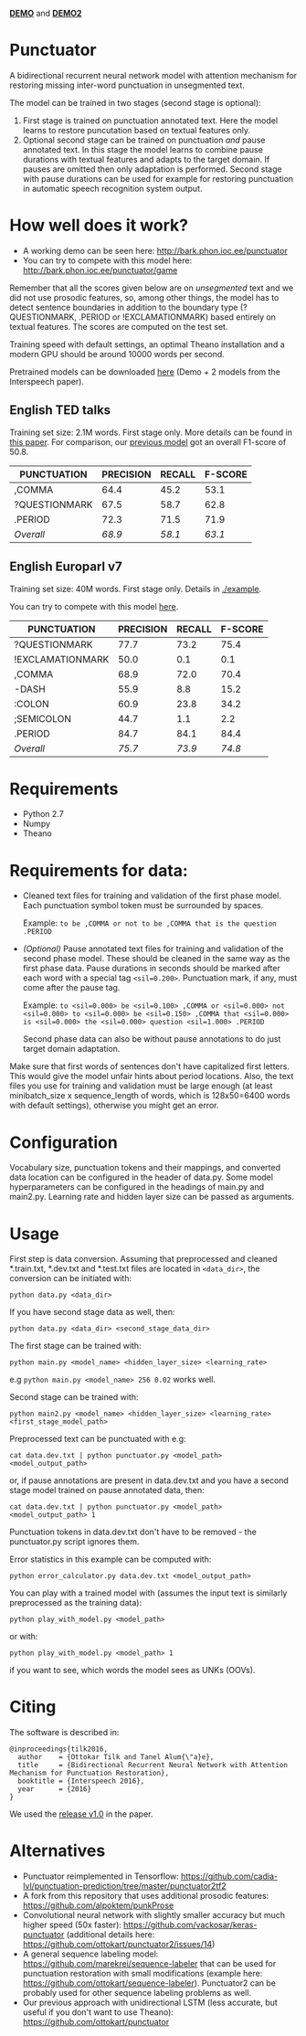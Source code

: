 **[DEMO](http://bark.phon.ioc.ee/punctuator)** and **[DEMO2](http://bark.phon.ioc.ee/punctuator/game)**

# Punctuator

A bidirectional recurrent neural network model with attention mechanism for restoring missing inter-word punctuation in unsegmented text.

The model can be trained in two stages (second stage is optional):

1. First stage is trained on punctuation annotated text. Here the model learns to restore puncutation based on textual features only.
2. Optional second stage can be trained on punctuation *and* pause annotated text. In this stage the model learns to combine pause durations with textual features and adapts to the target domain. If pauses are omitted then only adaptation is performed. Second stage with pause durations can be used for example for restoring punctuation in automatic speech recognition system output.

# How well does it work?

* A working demo can be seen here: http://bark.phon.ioc.ee/punctuator
* You can try to compete with this model here: http://bark.phon.ioc.ee/punctuator/game

Remember that all the scores given below are on _unsegmented_ text and we did not use prosodic features, so, among other things, the model has to detect sentence boundaries in addition to the boundary type (?QUESTIONMARK, .PERIOD or !EXCLAMATIONMARK) based entirely on textual features. The scores are computed on the test set.

Training speed with default settings, an optimal Theano installation and a modern GPU should be around 10000 words per second.

Pretrained models can be downloaded [here](https://drive.google.com/drive/folders/0B7BsN5f2F1fZQnFsbzJ3TWxxMms?resourcekey=0-6yhuY9FOeITBBWWNdyG2aw&usp=sharing) (Demo + 2 models from the Interspeech paper).

## English TED talks
Training set size: 2.1M words. First stage only. More details can be found in [this paper](http://www.isca-speech.org/archive/Interspeech_2016/pdfs/1517.PDF).
For comparison, our [previous model](https://github.com/ottokart/punctuator) got an overall F1-score of 50.8.

PUNCTUATION      | PRECISION | RECALL    | F-SCORE
--- | --- | --- | ---
,COMMA           | 64.4 | 45.2 | 53.1
?QUESTIONMARK    | 67.5 | 58.7 | 62.8
.PERIOD          | 72.3 | 71.5 | 71.9
_Overall_        | _68.9_ | _58.1_ | _63.1_

## English Europarl v7
Training set size: 40M words. First stage only. Details in [./example](https://github.com/ottokart/punctuator2/tree/master/example).

You can try to compete with this model [here](http://bark.phon.ioc.ee/punctuator/game).

PUNCTUATION      | PRECISION | RECALL    | F-SCORE
---              | ---       | ---       | ---
?QUESTIONMARK    | 77.7      |  73.2     |  75.4
!EXCLAMATIONMARK | 50.0      |  0.1      |  0.1
,COMMA           | 68.9      |  72.0     |  70.4
-DASH            | 55.9      |  8.8      |  15.2
:COLON           | 60.9      |  23.8     |  34.2
;SEMICOLON       | 44.7      |  1.1      |  2.2
.PERIOD          | 84.7      |  84.1     |  84.4
_Overall_        | _75.7_    | _73.9_    | _74.8_

# Requirements
* Python 2.7
* Numpy
* Theano

# Requirements for data:

* Cleaned text files for training and validation of the first phase model. Each punctuation symbol token must be surrounded by spaces.

  Example:
  ```to be ,COMMA or not to be ,COMMA that is the question .PERIOD```
* *(Optional)* Pause annotated text files for training and validation of the second phase model. These should be cleaned in the same way as the first phase data. Pause durations in seconds should be marked after each word with a special tag `<sil=0.200>`. Punctuation mark, if any, must come after the pause tag.

  Example:
  ```to <sil=0.000> be <sil=0.100> ,COMMA or <sil=0.000> not <sil=0.000> to <sil=0.000> be <sil=0.150> ,COMMA that <sil=0.000> is <sil=0.000> the <sil=0.000> question <sil=1.000> .PERIOD```

  Second phase data can also be without pause annotations to do just target domain adaptation.
  
Make sure that first words of sentences don't have capitalized first letters. This would give the model unfair hints about period locations. Also, the text files you use for training and validation must be large enough (at least minibatch_size x sequence_length of words, which is 128x50=6400 words with default settings), otherwise you might get an error.

# Configuration
Vocabulary size, punctuation tokens and their mappings, and converted data location can be configured in the header of data.py.
Some model hyperparameters can be configured in the headings of main.py and main2.py. Learning rate and hidden layer size can be passed as arguments.

# Usage

First step is data conversion. Assuming that preprocessed and cleaned *.train.txt, *.dev.txt and *.test.txt files are located in `<data_dir>`, the conversion can be initiated with:

`python data.py <data_dir>`

If you have second stage data as well, then:

`python data.py <data_dir> <second_stage_data_dir>`



The first stage can be trained with:

`python main.py <model_name> <hidden_layer_size> <learning_rate>`

e.g `python main.py <model_name> 256 0.02` works well.



Second stage can be trained with:

`python main2.py <model_name> <hidden_layer_size> <learning_rate> <first_stage_model_path>`



Preprocessed text can be punctuated with e.g:

`cat data.dev.txt | python punctuator.py <model_path> <model_output_path>`

or, if pause annotations are present in data.dev.txt and you have a second stage model trained on pause annotated data, then:

`cat data.dev.txt | python punctuator.py <model_path> <model_output_path> 1`

Punctuation tokens in data.dev.txt don't have to be removed - the punctuator.py script ignores them.


Error statistics in this example can be computed with:

`python error_calculator.py data.dev.txt <model_output_path>`


You can play with a trained model with (assumes the input text is similarly preprocessed as the training data):

`python play_with_model.py <model_path>`

or with:

`python play_with_model.py <model_path> 1`

if you want to see, which words the model sees as UNKs (OOVs).


# Citing

The software is described in:

    @inproceedings{tilk2016,
      author    = {Ottokar Tilk and Tanel Alum{\"a}e},
      title     = {Bidirectional Recurrent Neural Network with Attention Mechanism for Punctuation Restoration},
      booktitle = {Interspeech 2016},
      year      = {2016}
    }

We used the [release v1.0](https://github.com/ottokart/punctuator2/releases/tag/v1.0) in the paper.

# Alternatives
* Punctuator reimplemented in Tensorflow: https://github.com/cadia-lvl/punctuation-prediction/tree/master/punctuator2tf2
* A fork from this repository that uses additional prosodic features: https://github.com/alpoktem/punkProse
* Convolutional neural network with slightly smaller accuracy but much higher speed (50x faster): https://github.com/vackosar/keras-punctuator (additional details here: https://github.com/ottokart/punctuator2/issues/14)
* A general sequence labeling model: https://github.com/marekrei/sequence-labeler that can be used for punctuation restoration with small modifications (example here: https://github.com/ottokart/sequence-labeler). Punctuator2 can be probably used for other sequence labeling problems as well.
* Our previous approach with unidirectional LSTM (less accurate, but useful if you don't want to use Theano): https://github.com/ottokart/punctuator
